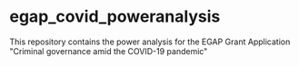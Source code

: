 # egap_covid_poweranalysis
This repository contains the power analysis for the EGAP Grant Application "Criminal governance amid the COVID-19 pandemic"
